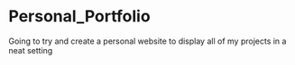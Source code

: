 # Personal_Portfolio

Going to try and create a personal website to display all of my projects in a neat setting